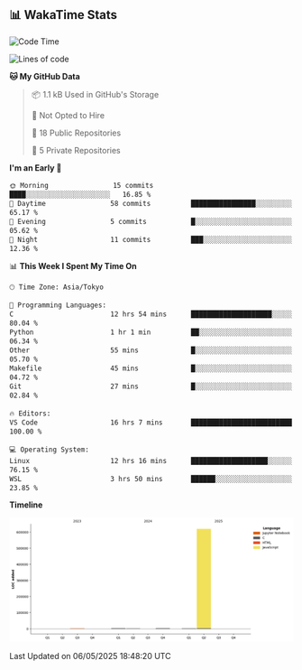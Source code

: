 ## 📊 WakaTime Stats

<!--START_SECTION:waka-->
![Code Time](http://img.shields.io/badge/Code%20Time-67%20hrs%2053%20mins-blue)

![Lines of code](https://img.shields.io/badge/From%20Hello%20World%20I%27ve%20Written-624.7%20thousand%20lines%20of%20code-blue)

**🐱 My GitHub Data** 

> 📦 1.1 kB Used in GitHub's Storage 
 > 
> 🚫 Not Opted to Hire
 > 
> 📜 18 Public Repositories 
 > 
> 🔑 5 Private Repositories 
 > 
**I'm an Early 🐤** 

```text
🌞 Morning                15 commits          ████░░░░░░░░░░░░░░░░░░░░░   16.85 % 
🌆 Daytime                58 commits          ████████████████░░░░░░░░░   65.17 % 
🌃 Evening                5 commits           █░░░░░░░░░░░░░░░░░░░░░░░░   05.62 % 
🌙 Night                  11 commits          ███░░░░░░░░░░░░░░░░░░░░░░   12.36 % 
```


📊 **This Week I Spent My Time On** 

```text
🕑︎ Time Zone: Asia/Tokyo

💬 Programming Languages: 
C                        12 hrs 54 mins      ████████████████████░░░░░   80.04 % 
Python                   1 hr 1 min          ██░░░░░░░░░░░░░░░░░░░░░░░   06.34 % 
Other                    55 mins             █░░░░░░░░░░░░░░░░░░░░░░░░   05.70 % 
Makefile                 45 mins             █░░░░░░░░░░░░░░░░░░░░░░░░   04.72 % 
Git                      27 mins             █░░░░░░░░░░░░░░░░░░░░░░░░   02.84 % 

🔥 Editors: 
VS Code                  16 hrs 7 mins       █████████████████████████   100.00 % 

💻 Operating System: 
Linux                    12 hrs 16 mins      ███████████████████░░░░░░   76.15 % 
WSL                      3 hrs 50 mins       ██████░░░░░░░░░░░░░░░░░░░   23.85 % 
```

**Timeline**

![Lines of Code chart](https://raw.githubusercontent.com/Hen00af/Hen00af/main/assets/bar_graph.png)


 Last Updated on 06/05/2025 18:48:20 UTC
<!--END_SECTION:waka-->

